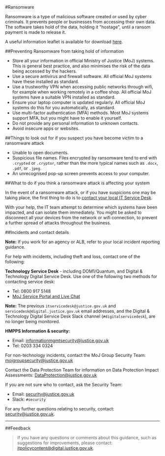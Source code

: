 #Ransomware

Ransomware is a type of malicious software created or used by cyber criminals. It prevents people or businesses from accessing their own data. The software takes hold of the data, holding it "hostage", until a ransom payment is made to release it.

A useful information leaflet is available for download [here](./culture/ransomware-information-leaflet.pdf).

##Preventing Ransomware from taking hold of information

* Store all your information in official Ministry of Justice (MoJ) systems. This is general best practice, and also minimises the risk of the data being accessed by the hackers.
* Use a secure antivirus and firewall software. All official MoJ systems have these installed as standard.
* Use a trustworthy VPN when accessing public networks through wifi, for example when working remotely in a coffee shop. All official MoJ systems have a suitable VPN installed as standard.
* Ensure your laptop computer is updated regularly. All official MoJ systems do this for you automatically, as standard.
* Use multi-factor authentication (MFA) methods. Most MoJ systems support MFA, but you might have to enable it yourself.
* Do not provide any personal information to unknown contacts.
* Avoid insecure apps or websites.

##Things to look out for if you suspect you have become victim to a ransomware attack

* Unable to open documents.
* Suspicious file names. Files encrypted by ransomware tend to end with `.crypted` or `.cryptor`, rather than the more typical names such as `.docx`, `.pdf`, or `.jpeg`.
* An unrecognised pop-up screen prevents access to your computer.

##What to do if you think a ransomware attack is affecting your system

In the event of a ransomware attack, or if you have suspicions one may be taking place, the first thing to do is to [contact your local IT Service Desk](#incidents-and-contact-details).

With your help, the IT team attempt to determine which systems have been impacted, and can isolate them immediately. You might be asked to disconnect all your devices from the network or wifi connection, to prevent a further spread of attacks throughout the business.

##Incidents and contact details

**Note:** If you work for an agency or ALB, refer to your local incident reporting guidance.

For help with incidents, including theft and loss, contact one of the following:

**Technology Service Desk** - including DOM1/Quantum, and Digital & Technology Digital Service Desk. Use one of the following two methods for contacting service desk:

* Tel: 0800 917 5148
* [MoJ Service Portal and Live Chat](https://mojprod.service-now.com/moj_sp)

**Note:** The previous `itservicedesk@justice.gov.uk` and `servicedesk@digital.justice.gov.uk` email addresses, and the Digital & Technology Digital Service Desk Slack channel (`#digitalservicedesk`), are no longer being monitored.

**HMPPS Information & security:**

* Email: [informationmgmtsecurity@justice.gov.uk](mailto:informationmgmtsecurity@justice.gov.uk)
* Tel: 0203 334 0324

For non-technology incidents, contact the MoJ Group Security Team: [mojgroupsecurity@justice.gov.uk](mailto:mojgroupsecurity@justice.gov.uk)

Contact the Data Protection Team for information on Data Protection Impact Assessments: [DataProtection@justice.gov.uk](mailto:DataProtection@justice.gov.uk)

If you are not sure who to contact, ask the Security Team:

* Email: [security@justice.gov.uk](mailto:security@justice.gov.uk)
* Slack: `#security`

For any further questions relating to security, contact: [security@justice.gov.uk](mailto:security@justice.gov.uk).

---

##Feedback

> If you have any questions or comments about this guidance, such as suggestions for improvements, please contact: [itpolicycontent@digital.justice.gov.uk](mailto:itpolicycontent@digital.justice.gov.uk).

